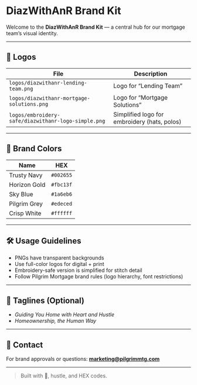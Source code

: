 # DiazWithAnR Brand Kit

Welcome to the **DiazWithAnR Brand Kit** — a central hub for our mortgage team’s visual identity.

---

## 🔹 Logos

| File | Description |
|------|-------------|
| `logos/diazwithanr-lending-team.png` | Logo for “Lending Team” |
| `logos/diazwithanr-mortgage-solutions.png` | Logo for “Mortgage Solutions” |
| `logos/embroidery-safe/diazwithanr-logo-simple.png` | Simplified logo for embroidery (hats, polos) |

---

## 🎨 Brand Colors

| Name         | HEX       |
|--------------|-----------|
| Trusty Navy  | `#002655` |
| Horizon Gold | `#fbc13f` |
| Sky Blue     | `#1a6eb6` |
| Pilgrim Grey | `#edeced` |
| Crisp White  | `#ffffff` |

---

## 🛠️ Usage Guidelines

- PNGs have transparent backgrounds
- Use full-color logos for digital + print
- Embroidery-safe version is simplified for stitch detail
- Follow Pilgrim Mortgage brand rules (logo hierarchy, font restrictions)

---

## 📍 Taglines (Optional)

- *Guiding You Home with Heart and Hustle*
- *Homeownership, the Human Way*

---

## 📎 Contact

For brand approvals or questions:
**marketing@pilgrimmtg.com**

---
> Built with 💼, hustle, and HEX codes.
